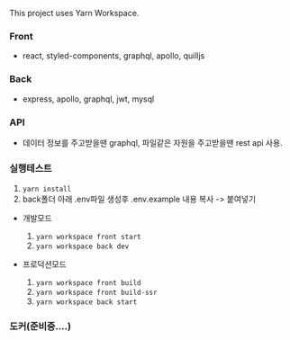 This project uses Yarn Workspace.

### Front

-   react, styled-components, graphql, apollo, quilljs

### Back

-   express, apollo, graphql, jwt, mysql


### API
-   데이터 정보를 주고받을땐 graphql, 파일같은 자원을 주고받을땐 rest api 사용.

### 실행테스트

1. `yarn install`
2. back폴더 아래 .env파일 생성후 .env.example 내용 복사  -> 붙여넣기

- 개발모드
     1. `yarn workspace front start`
     2. `yarn workspace back dev`

- 프로덕션모드
     1. `yarn workspace front build`
     2. `yarn workspace front build-ssr`
     3. `yarn workspace back start`

### 도커(준비중....)

